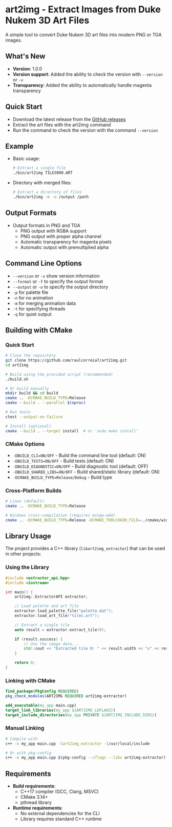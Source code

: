 # art2img - Extract Images from Duke Nukem 3D Art Files

A simple tool to convert Duke Nukem 3D art files into modern PNG or TGA images.

## What's New
- **Version**: 1.0.0
- **Version support**: Added the ability to check the version with `--version` or `-v`
- **Transparency**: Added the ability to automatically handle magenta transparency

## Quick Start
- Download the latest release from the [GitHub releases](https://github.com/raulcorreia7/art2img/releases)
- Extract the art files with the art2img command
- Run the command to check the version with the command `--version`

## Example
- Basic usage:
  ```bash
  # Extract a single file
  ./bin/art2img TILES000.ART
  ```

- Directory with merged files:
  ```bash
  # Extract a directory of files
  ./bin/art2img -m -o /output /path
  ```

## Output Formats
- Output formats in PNG and TGA
  - PNG output with RGBA support
  - PNG output with proper alpha channel
  - Automatic transparency for magenta pixels
  - Automatic output with premultiplied alpha

## Command Line Options
- `--version` or `-v`  show version information
- `--format` or `-f` to specify the output format
- `--output` or `-o` to specify the output directory
- `-p` for palette file
- `-n` for no animation
- `-m` for merging animation data
- `-t` for specifying threads
- `-q` for quiet output

## Building with CMake

### Quick Start
```bash
# Clone the repository
git clone https://github.com/raulcorreia7/art2img.git
cd art2img

# Build using the provided script (recommended)
./build.sh

# Or build manually
mkdir build && cd build
cmake .. -DCMAKE_BUILD_TYPE=Release
cmake --build . --parallel $(nproc)

# Run tests
ctest --output-on-failure

# Install (optional)
cmake --build . --target install  # or 'sudo make install'
```

### CMake Options
- `-DBUILD_CLI=ON/OFF` - Build the command line tool (default: ON)
- `-DBUILD_TESTS=ON/OFF` - Build tests (default: ON)
- `-DBUILD_DIAGNOSTIC=ON/OFF` - Build diagnostic tool (default: OFF)
- `-DBUILD_SHARED_LIBS=ON/OFF` - Build shared/static library (default: ON)
- `-DCMAKE_BUILD_TYPE=Release/Debug` - Build type

### Cross-Platform Builds
```bash
# Linux (default)
cmake .. -DCMAKE_BUILD_TYPE=Release

# Windows cross-compilation (requires mingw-w64)
cmake .. -DCMAKE_BUILD_TYPE=Release -DCMAKE_TOOLCHAIN_FILE=../cmake/windows-toolchain.cmake
```

## Library Usage

The project provides a C++ library (`libart2img_extractor`) that can be used in other projects:

### Using the Library
```cpp
#include <extractor_api.hpp>
#include <iostream>

int main() {
    art2img::ExtractorAPI extractor;

    // Load palette and art file
    extractor.load_palette_file("palette.dat");
    extractor.load_art_file("tiles.art");

    // Extract a single tile
    auto result = extractor.extract_tile(0);

    if (result.success) {
        // Use the image data...
        std::cout << "Extracted tile 0: " << result.width << "x" << result.height << std::endl;
    }

    return 0;
}
```

### Linking with CMake
```cmake
find_package(PkgConfig REQUIRED)
pkg_check_modules(ART2IMG REQUIRED art2img-extractor)

add_executable(my_app main.cpp)
target_link_libraries(my_app ${ART2IMG_LDFLAGS})
target_include_directories(my_app PRIVATE ${ART2IMG_INCLUDE_DIRS})
```

### Manual Linking
```bash
# Compile with
c++ -o my_app main.cpp -lart2img_extractor -I/usr/local/include

# Or with pkg-config
c++ -o my_app main.cpp $(pkg-config --cflags --libs art2img-extractor)
```

## Requirements
- **Build requirements**:
  - C++17 compiler (GCC, Clang, MSVC)
  - CMake 3.14+
  - pthread library
- **Runtime requirements**:
  - No external dependencies for the CLI
  - Library requires standard C++ runtime